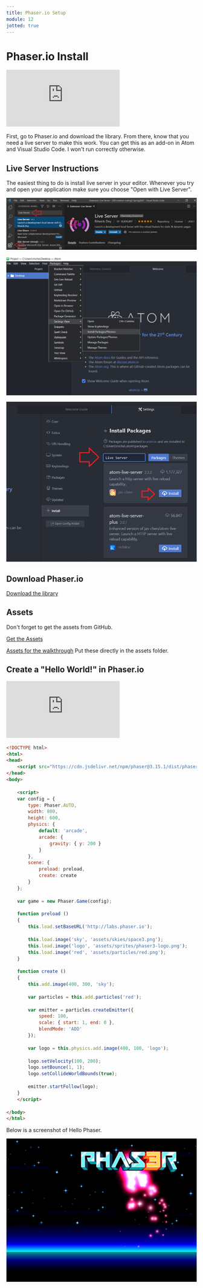 ```yaml
---
title: Phaser.io Setup
module: 12
jotted: true
---
```


# Phaser.io Install

<div class="embed-responsive embed-responsive-16by9"><iframe class="embed-responsive-item" src="https://www.youtube.com/embed/HHsKBnSrTKE" frameborder="0" allowfullscreen></iframe></div>


First, go to Phaser.io and download the library.  From there, know that you need a live server to make this work. You can get this as an add-on in Atom and Visual Studio Code.  I won't run correctly otherwise.

## Live Server Instructions

The easiest thing to do is install live server in your editor.  Whenever you try and open your application make sure you choose "Open with Live Server".

![Live Server](../imgs/LiveServerVSCode.png "Live Server VS Code")

![Live Server](../imgs/LiveServerAtom1.png "Live Server Atom Search")

![Live Server](../imgs/LiveServerAtom2.png "Live Server Atom Install")


## Download Phaser.io

[Download the library](http://phaser.io/tutorials/getting-started-phaser3/part4)

## Assets

Don't forget to get the assets from GitHub.

[Get the Assets](https://github.com/photonstorm/phaser3-examples)

[Assets for the walkthrough](https://github.com/Montana-Media-Arts/441-WebTech-Spring2019/tree/master/Week%2014%20Examples)
Put these directly in the assets folder.

## Create a "Hello World!" in Phaser.io

<div class="embed-responsive embed-responsive-16by9"><iframe class="embed-responsive-item" src="https://www.youtube.com/embed/xEvFkYvuZmI" frameborder="0" allowfullscreen></iframe></div>

```html
<!DOCTYPE html>
<html>
<head>
    <script src="https://cdn.jsdelivr.net/npm/phaser@3.15.1/dist/phaser-arcade-physics.min.js"></script>
</head>
<body>

    <script>
    var config = {
        type: Phaser.AUTO,
        width: 800,
        height: 600,
        physics: {
            default: 'arcade',
            arcade: {
                gravity: { y: 200 }
            }
        },
        scene: {
            preload: preload,
            create: create
        }
    };

    var game = new Phaser.Game(config);

    function preload ()
    {
        this.load.setBaseURL('http://labs.phaser.io');

        this.load.image('sky', 'assets/skies/space3.png');
        this.load.image('logo', 'assets/sprites/phaser3-logo.png');
        this.load.image('red', 'assets/particles/red.png');
    }

    function create ()
    {
        this.add.image(400, 300, 'sky');

        var particles = this.add.particles('red');

        var emitter = particles.createEmitter({
            speed: 100,
            scale: { start: 1, end: 0 },
            blendMode: 'ADD'
        });

        var logo = this.physics.add.image(400, 100, 'logo');

        logo.setVelocity(100, 200);
        logo.setBounce(1, 1);
        logo.setCollideWorldBounds(true);

        emitter.startFollow(logo);
    }
    </script>

</body>
</html>
```

Below is a screenshot of Hello Phaser.

![Phaser Hello World](../imgs/PhaserHello.png "Phaser Hello World")